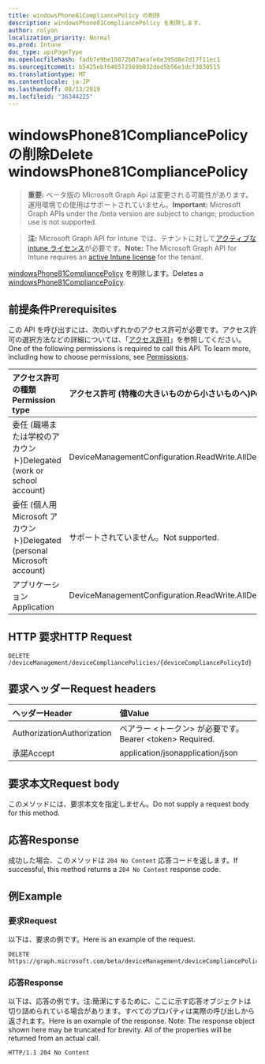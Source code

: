 ```yaml
---
title: windowsPhone81CompliancePolicy の削除
description: windowsPhone81CompliancePolicy を削除します。
author: rolyon
localization_priority: Normal
ms.prod: Intune
doc_type: apiPageType
ms.openlocfilehash: fadb7e9be10872b87aeafe6e395d8e7d17f11ec1
ms.sourcegitcommit: b5425ebf648572569b032ded5b56e1dcf3830515
ms.translationtype: MT
ms.contentlocale: ja-JP
ms.lasthandoff: 08/13/2019
ms.locfileid: "36344225"
---
```

# <a name="delete-windowsphone81compliancepolicy"></a><span data-ttu-id="f32d2-103">windowsPhone81CompliancePolicy の削除</span><span class="sxs-lookup"><span data-stu-id="f32d2-103">Delete windowsPhone81CompliancePolicy</span></span>

> <span data-ttu-id="f32d2-104">**重要:** ベータ版の Microsoft Graph Api は変更される可能性があります。運用環境での使用はサポートされていません。</span><span class="sxs-lookup"><span data-stu-id="f32d2-104">**Important:** Microsoft Graph APIs under the /beta version are subject to change; production use is not supported.</span></span>

> <span data-ttu-id="f32d2-105">**注:** Microsoft Graph API for Intune では、テナントに対して[アクティブな intune ライセンス](https://go.microsoft.com/fwlink/?linkid=839381)が必要です。</span><span class="sxs-lookup"><span data-stu-id="f32d2-105">**Note:** The Microsoft Graph API for Intune requires an [active Intune license](https://go.microsoft.com/fwlink/?linkid=839381) for the tenant.</span></span>

<span data-ttu-id="f32d2-106">[windowsPhone81CompliancePolicy](../resources/intune-deviceconfig-windowsphone81compliancepolicy.md) を削除します。</span><span class="sxs-lookup"><span data-stu-id="f32d2-106">Deletes a [windowsPhone81CompliancePolicy](../resources/intune-deviceconfig-windowsphone81compliancepolicy.md).</span></span>

## <a name="prerequisites"></a><span data-ttu-id="f32d2-107">前提条件</span><span class="sxs-lookup"><span data-stu-id="f32d2-107">Prerequisites</span></span>
<span data-ttu-id="f32d2-p101">この API を呼び出すには、次のいずれかのアクセス許可が必要です。アクセス許可の選択方法などの詳細については、「[アクセス許可](/graph/permissions-reference)」を参照してください。</span><span class="sxs-lookup"><span data-stu-id="f32d2-p101">One of the following permissions is required to call this API. To learn more, including how to choose permissions, see [Permissions](/graph/permissions-reference).</span></span>

|<span data-ttu-id="f32d2-110">アクセス許可の種類</span><span class="sxs-lookup"><span data-stu-id="f32d2-110">Permission type</span></span>|<span data-ttu-id="f32d2-111">アクセス許可 (特権の大きいものから小さいものへ)</span><span class="sxs-lookup"><span data-stu-id="f32d2-111">Permissions (from most to least privileged)</span></span>|
|:---|:---|
|<span data-ttu-id="f32d2-112">委任 (職場または学校のアカウント)</span><span class="sxs-lookup"><span data-stu-id="f32d2-112">Delegated (work or school account)</span></span>|<span data-ttu-id="f32d2-113">DeviceManagementConfiguration.ReadWrite.All</span><span class="sxs-lookup"><span data-stu-id="f32d2-113">DeviceManagementConfiguration.ReadWrite.All</span></span>|
|<span data-ttu-id="f32d2-114">委任 (個人用 Microsoft アカウント)</span><span class="sxs-lookup"><span data-stu-id="f32d2-114">Delegated (personal Microsoft account)</span></span>|<span data-ttu-id="f32d2-115">サポートされていません。</span><span class="sxs-lookup"><span data-stu-id="f32d2-115">Not supported.</span></span>|
|<span data-ttu-id="f32d2-116">アプリケーション</span><span class="sxs-lookup"><span data-stu-id="f32d2-116">Application</span></span>|<span data-ttu-id="f32d2-117">DeviceManagementConfiguration.ReadWrite.All</span><span class="sxs-lookup"><span data-stu-id="f32d2-117">DeviceManagementConfiguration.ReadWrite.All</span></span>|

## <a name="http-request"></a><span data-ttu-id="f32d2-118">HTTP 要求</span><span class="sxs-lookup"><span data-stu-id="f32d2-118">HTTP Request</span></span>
<!-- {
  "blockType": "ignored"
}
-->
``` http
DELETE /deviceManagement/deviceCompliancePolicies/{deviceCompliancePolicyId}
```

## <a name="request-headers"></a><span data-ttu-id="f32d2-119">要求ヘッダー</span><span class="sxs-lookup"><span data-stu-id="f32d2-119">Request headers</span></span>
|<span data-ttu-id="f32d2-120">ヘッダー</span><span class="sxs-lookup"><span data-stu-id="f32d2-120">Header</span></span>|<span data-ttu-id="f32d2-121">値</span><span class="sxs-lookup"><span data-stu-id="f32d2-121">Value</span></span>|
|:---|:---|
|<span data-ttu-id="f32d2-122">Authorization</span><span class="sxs-lookup"><span data-stu-id="f32d2-122">Authorization</span></span>|<span data-ttu-id="f32d2-123">ベアラー &lt;トークン&gt; が必要です。</span><span class="sxs-lookup"><span data-stu-id="f32d2-123">Bearer &lt;token&gt; Required.</span></span>|
|<span data-ttu-id="f32d2-124">承諾</span><span class="sxs-lookup"><span data-stu-id="f32d2-124">Accept</span></span>|<span data-ttu-id="f32d2-125">application/json</span><span class="sxs-lookup"><span data-stu-id="f32d2-125">application/json</span></span>|

## <a name="request-body"></a><span data-ttu-id="f32d2-126">要求本文</span><span class="sxs-lookup"><span data-stu-id="f32d2-126">Request body</span></span>
<span data-ttu-id="f32d2-127">このメソッドには、要求本文を指定しません。</span><span class="sxs-lookup"><span data-stu-id="f32d2-127">Do not supply a request body for this method.</span></span>

## <a name="response"></a><span data-ttu-id="f32d2-128">応答</span><span class="sxs-lookup"><span data-stu-id="f32d2-128">Response</span></span>
<span data-ttu-id="f32d2-129">成功した場合、このメソッドは `204 No Content` 応答コードを返します。</span><span class="sxs-lookup"><span data-stu-id="f32d2-129">If successful, this method returns a `204 No Content` response code.</span></span>

## <a name="example"></a><span data-ttu-id="f32d2-130">例</span><span class="sxs-lookup"><span data-stu-id="f32d2-130">Example</span></span>

### <a name="request"></a><span data-ttu-id="f32d2-131">要求</span><span class="sxs-lookup"><span data-stu-id="f32d2-131">Request</span></span>
<span data-ttu-id="f32d2-132">以下は、要求の例です。</span><span class="sxs-lookup"><span data-stu-id="f32d2-132">Here is an example of the request.</span></span>
``` http
DELETE https://graph.microsoft.com/beta/deviceManagement/deviceCompliancePolicies/{deviceCompliancePolicyId}
```

### <a name="response"></a><span data-ttu-id="f32d2-133">応答</span><span class="sxs-lookup"><span data-stu-id="f32d2-133">Response</span></span>
<span data-ttu-id="f32d2-p102">以下は、応答の例です。注:簡潔にするために、ここに示す応答オブジェクトは切り詰められている場合があります。すべてのプロパティは実際の呼び出しから返されます。</span><span class="sxs-lookup"><span data-stu-id="f32d2-p102">Here is an example of the response. Note: The response object shown here may be truncated for brevity. All of the properties will be returned from an actual call.</span></span>
``` http
HTTP/1.1 204 No Content
```






